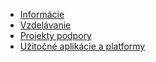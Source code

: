 * [Informácie](katalog/informacie)
* [Vzdelávanie](katalog/vzdelavanie)
* [Projekty podpory](katalog/projekty-podpory)
* [Užitočné aplikácie a platformy](katalog/uzitocne-aplikacie-a-platformy)